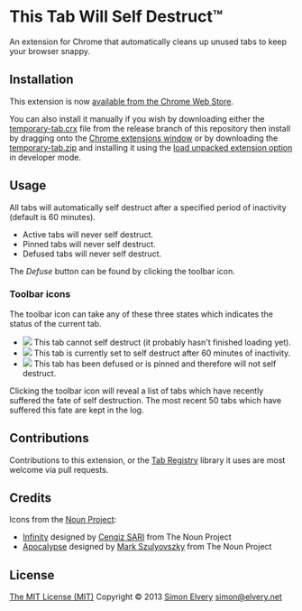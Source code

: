 This Tab Will Self Destruct™
============================

An extension for Chrome that automatically cleans up unused tabs to keep your 
browser snappy.

Installation
------------

This extension is now [available from the Chrome Web Store](https://chrome.google.com/webstore/detail/this-tab-will-self-destru/aohhnbhpkopmfemfonachenhjohjojnj).

You can also install it manually if you wish by downloading either the 
[temporary-tab.crx](https://github.com/drzax/chrome-temporary-tabs/blob/release/temporary-tab.crx?raw=true) file from 
the release branch of this repository then install by dragging onto the 
[Chrome extensions window](http://support.google.com/chrome/bin/answer.py?hl=en&answer=187443) or by downloading the 
[temporary-tab.zip](https://github.com/drzax/chrome-temporary-tabs/blob/release/temporary-tab.zip?raw=true) and 
installing it using the 
[load unpacked extension option](https://developer.chrome.com/extensions/getstarted.html#unpacked) in developer mode.

Usage
-----
All tabs will automatically self destruct after a specified period of inactivity (default is 60 minutes).

- Active tabs will never self destruct.
- Pinned tabs will never self destruct.
- Defused tabs will never self destruct.

The *Defuse* button can be found by clicking the toolbar icon.

### Toolbar icons

The toolbar icon can take any of these three states which indicates the status of the current tab.

- <img src="https://github.com/drzax/chrome-temporary-tabs/raw/master/images/disabled-19.png"> This tab cannot self 
  destruct (it probably hasn't finished loading yet).
- <img src="https://github.com/drzax/chrome-temporary-tabs/raw/master/images/apocalypse-19.png"> This tab is currently 
  set to self destruct after 60 minutes of inactivity.
- <img src="https://github.com/drzax/chrome-temporary-tabs/raw/master/images/infinity-19.png"> This tab has been defused 
  or is pinned and therefore will not self destruct.

Clicking the toolbar icon will reveal a list of tabs which have recently suffered the fate of self destruction. The most 
recent 50 tabs which have suffered this fate are kept in the log.	

Contributions
-------------
Contributions to this extension, or the [Tab Registry](https://github.com/drzax/chrome-tab-registry) library it uses are 
most welcome via pull requests.

Credits
-------
Icons from the [Noun Project](http://thenounproject.com/): 
- [Infinity](http://thenounproject.com/noun/infinity/#icon-No9992) designed by 
  [Cengiz SARI](http://thenounproject.com/cengizsari) from The Noun Project
- [Apocalypse](http://thenounproject.com/noun/apocalypse/#icon-No9383) designed by 
  [Mark Szulyovszky](http://thenounproject.com/markszulyovszky) from The Noun Project

License
-------
[The MIT License (MIT)](http://drzax.mit-license.org/)
Copyright © 2013 [Simon Elvery](http://elvery.net) <simon@elvery.net>
